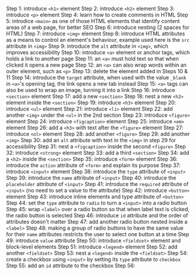 Step 1: introduce `<h1>` element
Step 2: introduce `<h2>` element
Step 3: introduce `<p>` element
Step 4: learn how to create comments in HTML
Step 5: introdice `<main>` as one of those HTML elements that identify content
        areas of a web page, for better SEO
Step 6: introduce nesting (2 spaces for HTML)
Step 7: introduce `<img>` element
Step 8: introduce HTML attributes as a means to control an element's behaviour,
        example used here is the `src` attribute in `<img>`
Step 9: introduce the `alt` attribute in `<img>`, which improves accessibility
Step 10: introduce `<a>` element or anchor tags, which holds a link to another
         page
Step 11: an `<a>` must hold text so that when clicked it opens a new
         page
Step 12: an `<a>` can also wrap words within an outer element, such as `<p>`
Step 13: delete the element added in Steps 10 & 11
Step 14: introduce the `target` attribute, when used with the value `_blank` in
         `<a>`'s opening tag, the link opens a new tab instead
Step 15: `<a>` tags can also be used to wrap an image, turning it into a link
Step 16: introduce `<section>` element
Step 17: add a new `<section>`
Step 18: nest a new `<h2>` element inside the `<section>`
Step 19: introduce `<h3>` element
Step 20: introduce `<ul>` element
Step 21: introduce `<li>` element
Step 22: add another `<img>` under the `<ul>` in the 2nd section
Step 23: introduce `<figure>` element
Step 24: introduce `<figcaption>` element
Step 25: introduce `<em>` element
Step 26: add a `<h3>` with text after the `<figure>` element
Step 27: introduce `<ol>` element
Step 28: add another `<figure>`
Step 29: add another `<img>`
Step 30: add an `alt` attribute with text in the `<img>` in step 29 for
         accessibility
Step 31: nest a `<figcaption>` inside the second `<figure>`
Step 32: introduce `<strong>` element
Step 33: add a third `<section>`
Step 34: add a `<h2>` inside the `<section>`
Step 35: introduce `<form>` element
Step 36: introduce the `action` attribute of `<form>` and explain its purpose
Step 37: introduce `<input>` element
Step 38: introduce the `type` attribute of `<input>`
Step 39: introduce the `name` attribute of `<input>`
Step 40: introduce the `placeholder` attribute of `<input>`
Step 41: introduce the `required` attribute of `<input>` (no need to set a
         value to the attribute)
Step 42: introduce `<button>` element
Step 43: introduce inline elements and type attribute of `<button>`
Step 44: set the `type` attribute to `radio` to turn a `<input>` into a radio
         button
Step 45: wrap `<label>` over a radio button so that when label text is clicked,
         the radio button is selected
Step 46: introduce `id` attribute and the order of attributes doesn't matter
Step 47: add another radio button nested inside a `<label>`
Step 48: making a group of radio buttons to have the same value for their
         `name` attributes restricts the user to select one button at a time
Step 49: introduce `value` attribute
Step 50: introduce `<fieldset>` element and block-level elements
Step 51: introduce `<legend>` element
Step 52: add another `<fieldset>`
Step 53: nest a `<legend>` inside the `<fieldset>`
Step 54: create a checkbox using `<input>` by setting its `type` attribute to
         `checkbox`
Step 55: add an `id` attribute to the checkbox
Step 56: 